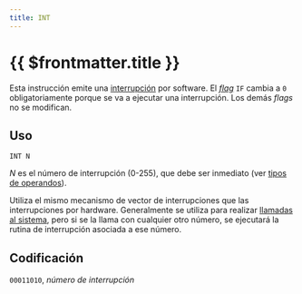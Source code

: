 ```yaml
---
title: INT
---
```


# {{ $frontmatter.title }}

Esta instrucción emite una [interrupción](../cpu#interrupciones) por software. El [_flag_](../cpu#flags) `IF` cambia a `0` obligatoriamente porque se va a ejecutar una interrupción. Los demás _flags_ no se modifican.

## Uso

```vonsim
INT N
```

_N_ es el número de interrupción (0-255), que debe ser inmediato (ver [tipos de operandos](../assembly#operandos)).

Utiliza el mismo mecanismo de vector de interrupciones que las interrupciones por hardware. Generalmente se utiliza para realizar [llamadas al sistema](../cpu#llamadas-al-sistema), pero si se la llama con cualquier otro número, se ejecutará la rutina de interrupción asociada a ese número.

## Codificación

`00011010`, _número de interrupción_
